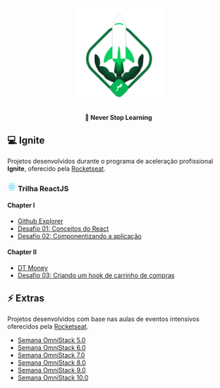 <h1 align="center">
  <img src=".github/logo.svg" width="200px" alt="ignite" />
</h1>

<h4 align="center">
  🚀 Never Stop Learning
</h4>

## 💻 Ignite

Projetos desenvolvidos durante o programa de aceleração profissional **Ignite**, oferecido pela [Rocketseat][rocketseat].

<h3>
  <img src=".github/react-original.svg" width="20px" alt="react" >
  Trilha ReactJS
</h3>
  
#### Chapter I

- [Github Explorer](https://github.com/pablomaribondo/github-explorer)
- [Desafio 01: Conceitos do React](https://github.com/pablomaribondo/ignite-desafio01-reactjs)
- [Desafio 02: Componentizando a aplicação](https://github.com/pablomaribondo/ignite-desafio02-reactjs)

#### Chapter II

- [DT Money](https://github.com/pablomaribondo/dtmoney)
- [Desafio 03: Criando um hook de carrinho de compras](https://github.com/pablomaribondo/ignite-desafio03-reactjs)

[rocketseat]: https://rocketseat.com.br/

## ⚡ Extras

Projetos desenvolvidos com base nas aulas de eventos intensivos oferecidos pela [Rocketseat][rocketseat].

- [Semana OmniStack 5.0](https://github.com/pablomaribondo/semana-omnistack-5)
- [Semana OmniStack 6.0](https://github.com/pablomaribondo/semana-omnistack-6)
- [Semana OmniStack 7.0](https://github.com/pablomaribondo/semana-omnistack-7)
- [Semana OmniStack 8.0](https://github.com/pablomaribondo/semana-omnistack-8)
- [Semana OmniStack 9.0](https://github.com/pablomaribondo/semana-omnistack-9)
- [Semana OmniStack 10.0](https://github.com/pablomaribondo/semana-omnistack-10)
